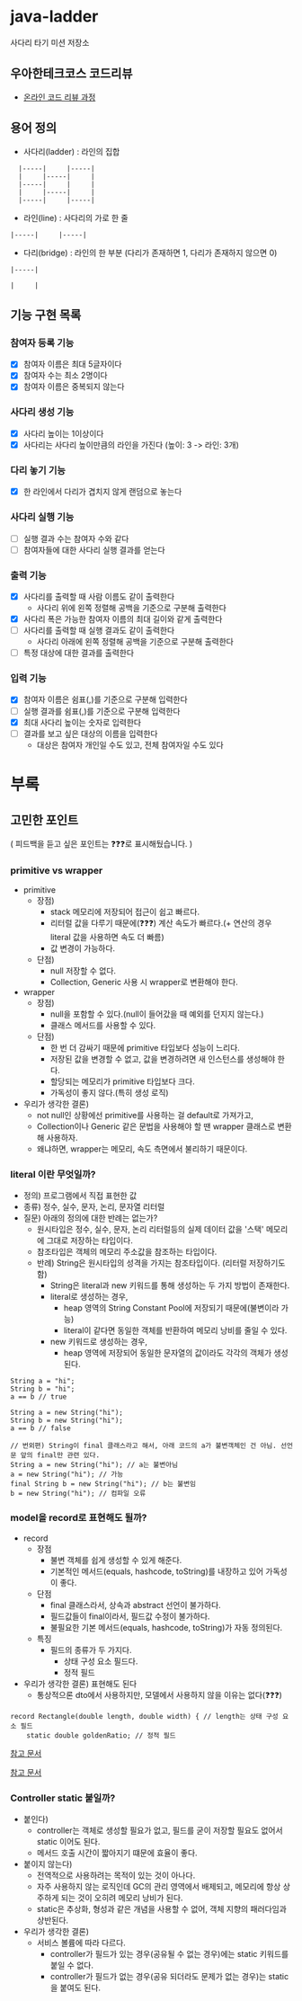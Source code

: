 # java-ladder

사다리 타기 미션 저장소

## 우아한테크코스 코드리뷰

- [온라인 코드 리뷰 과정](https://github.com/woowacourse/woowacourse-docs/blob/master/maincourse/README.md)

## 용어 정의

+ 사다리(ladder) : 라인의 집합

```
  |-----|     |-----|
  |     |-----|     |
  |-----|     |     |
  |     |-----|     |
  |-----|     |-----|
```

+ 라인(line) : 사다리의 가로 한 줄

```
|-----|     |-----|
```

+ 다리(bridge) : 라인의 한 부분 (다리가 존재하면 1, 다리가 존재하지 않으면 0)

```
|-----|
```

```
|     |
```

## 기능 구현 목록

### 참여자 등록 기능

- [x] 참여자 이름은 최대 5글자이다
- [x] 참여자 수는 최소 2명이다
- [x] 참여자 이름은 중복되지 않는다

### 사다리 생성 기능

- [x] 사다리 높이는 1이상이다
- [x] 사다리는 사다리 높이만큼의 라인을 가진다 (높이: 3 -> 라인: 3개)

### 다리 놓기 기능

- [x] 한 라인에서 다리가 겹치지 않게 랜덤으로 놓는다

### 사다리 실행 기능

- [ ] 실행 결과 수는 참여자 수와 같다
- [ ] 참여자들에 대한 사다리 실행 결과를 얻는다

### 출력 기능

- [x] 사다리를 출력할 때 사람 이름도 같이 출력한다
    - 사다리 위에 왼쪽 정렬해 공백을 기준으로 구분해 출력한다
- [x] 사다리 폭은 가능한 참여자 이름의 최대 길이와 같게 출력한다
- [ ] 사다리를 출력할 때 실행 결과도 같이 출력한다
    - 사다리 아래에 왼쪽 정렬해 공백을 기준으로 구분해 출력한다
- [ ] 특정 대상에 대한 결과를 출력한다

### 입력 기능

- [x] 참여자 이름은 쉼표(,)를 기준으로 구분해 입력한다
- [ ] 실행 결과를 쉼표(,)를 기준으로 구분해 입력한다
- [x] 최대 사다리 높이는 숫자로 입력한다
- [ ] 결과를 보고 싶은 대상의 이름을 입력한다
    - 대상은 참여자 개인일 수도 있고, 전체 참여자일 수도 있다

# 부록

## 고민한 포인트

( 피드백을 듣고 싶은 포인트는 ❓❓❓로 표시해뒀습니다. )

### primitive vs wrapper

- primitive
    - 장점)
        - stack 메모리에 저장되어 접근이 쉽고 빠르다.
        - 리터럴 값을 다루기 때문에(❓❓❓) 계산 속도가 빠르다.(+ 연산의 경우 literal 값을 사용하면 속도 더 빠름)
        - 값 변경이 가능하다.
    - 단점)
        - null 저장할 수 없다.
        - Collection, Generic 사용 시 wrapper로 변환해야 한다.
- wrapper
    - 장점)
        - null을 포함할 수 있다.(null이 들어갔을 때 예외를 던지지 않는다.)
        - 클래스 메서드를 사용할 수 있다.
    - 단점)
        - 한 번 더 감싸기 때문에 primitive 타입보다 성능이 느리다.
        - 저장된 값을 변경할 수 없고, 값을 변경하려면 새 인스턴스를 생성해야 한다.
        - 할당되는 메모리가 primitive 타입보다 크다.
        - 가독성이 좋지 않다.(특히 생성 로직)
- 우리가 생각한 결론)
    - not null인 상황에선 primitive를 사용하는 걸 default로 가져가고,
    - Collection이나 Generic 같은 문법을 사용해야 할 땐 wrapper 클래스로 변환해 사용하자.
    - 왜냐하면, wrapper는 메모리, 속도 측면에서 불리하기 때문이다.

### literal 이란 무엇일까?

- 정의) 프로그램에서 직접 표현한 값
- 종류) 정수, 실수, 문자, 논리, 문자열 리터럴
- 질문) 아래의 정의에 대한 반례는 없는가?
    - 원시타입은 정수, 실수, 문자, 논리 리터럴등의 실제 데이터 값을 '스택' 메모리에 그대로 저장하는 타입이다.
    - 참조타입은 객체의 메모리 주소값을 참조하는 타입이다.
    - 반례) String은 원시타입의 성격을 가지는 참조타입이다. (리터럴 저장하기도 함)
        - String은 literal과 new 키워드를 통해 생성하는 두 가지 방법이 존재한다.
        - literal로 생성하는 경우,
            - heap 영역의 String Constant Pool에 저장되기 때문에(불변이라 가능)
            - literal이 같다면 동일한 객체를 반환하여 메모리 낭비를 줄일 수 있다.
        - new 키워드로 생성하는 경우,
            - heap 영역에 저장되어 동일한 문자열의 값이라도 각각의 객체가 생성된다.

```
String a = "hi";
String b = "hi";
a == b // true
```

```
String a = new String("hi");
String b = new String("hi");
a == b // false
```

```
// 번외편) String이 final 클래스라고 해서, 아래 코드의 a가 불변객체인 건 아님. 선언문 앞의 final만 관련 있다.
String a = new String("hi"); // a는 불변아님
a = new String("hi"); // 가능
final String b = new String("hi"); // b는 불변임
b = new String("hi"); // 컴파일 오류
```

### model을 record로 표현해도 될까?

- record
    - 장점
        - 불변 객체를 쉽게 생성할 수 있게 해준다.
        - 기본적인 메서드(equals, hashcode, toString)를 내장하고 있어 가독성이 좋다.
    - 단점
        - final 클래스라서, 상속과 abstract 선언이 불가하다.
        - 필드값들이 final이라서, 필드값 수정이 불가하다.
        - 불필요한 기본 메서드(equals, hashcode, toString)가 자동 정의된다.
    - 특징
        - 필드의 종류가 두 가지다.
            - 상태 구성 요소 필드다.
            - 정적 필드
- 우리가 생각한 결론) 표현해도 된다
    - 통상적으론 dto에서 사용하지만, 모델에서 사용하지 않을 이유는 없다(❓❓❓)

```
record Rectangle(double length, double width) { // length는 상태 구성 요소 필드
    static double goldenRatio; // 정적 필드
```

[참고 문서](https://docs.oracle.com/en/java/javase/17/language/records.html)

[참고 문서](https://openjdk.org/jeps/359)

### Controller static 붙일까?

- 붙인다)
    - controller는 객체로 생성할 필요가 없고, 필드를 굳이 저장할 필요도 없어서 static 이어도 된다.
    - 메서드 호출 시간이 짧아지기 떄문에 효율이 좋다.
- 붙이지 않는다)
    - 전역적으로 사용하려는 목적이 있는 것이 아나다.
    - 자주 사용하지 않는 로직인데 GC의 관리 영역에서 배제되고, 메모리에 항상 상주하게 되는 것이 오히려 메모리 낭비가 된다.
    - static은 추상화, 형성과 같은 개념을 사용할 수 없어, 객체 지향의 패러다임과 상반된다.
- 우리가 생각한 결론)
    - 서비스 볼륨에 따라 다르다.
        - controller가 필드가 있는 경우(공유될 수 없는 경우)에는 static 키워드를 붙일 수 없다.
        - controller가 필드가 없는 경우(공유 되더라도 문제가 없는 경우)는 static을 붙여도 된다.
